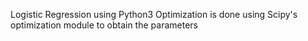 Logistic Regression using Python3
Optimization is done using Scipy's optimization module to obtain the parameters
